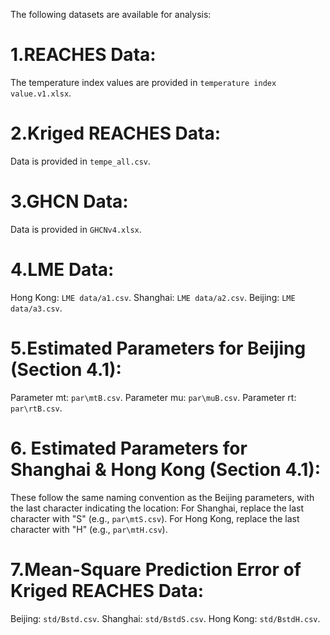 The following datasets are available for analysis:

# 1.REACHES Data:

The temperature index values are provided in `temperature index value.v1.xlsx`.

# 2.Kriged REACHES Data:

Data is provided in `tempe_all.csv`.

# 3.GHCN Data:

Data is provided in `GHCNv4.xlsx`.

# 4.LME Data:

Hong Kong: `LME data/a1.csv`.
Shanghai: `LME data/a2.csv`.
Beijing: `LME data/a3.csv`.

# 5.Estimated Parameters for Beijing (Section 4.1):

Parameter mt: `par\mtB.csv`.
Parameter mu: `par\muB.csv`.
Parameter rt: `par\rtB.csv`.

# 6. Estimated Parameters for Shanghai & Hong Kong (Section 4.1):

These follow the same naming convention as the Beijing parameters, with the last character indicating the location:
For Shanghai, replace the last character with "S" (e.g., `par\mtS.csv`).
For Hong Kong, replace the last character with "H" (e.g., `par\mtH.csv`).

# 7.Mean-Square Prediction Error of Kriged REACHES Data:

Beijing: `std/Bstd.csv`.
Shanghai: `std/BstdS.csv`.
Hong Kong: `std/BstdH.csv`.
